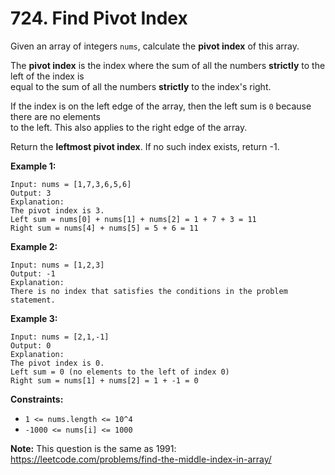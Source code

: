 # 724. Find Pivot Index

Given an array of integers `nums`, calculate the **pivot index** of this array.

The **pivot index** is the index where the sum of all the numbers **strictly** to the left of the index is  
equal to the sum of all the numbers **strictly** to the index's right.

If the index is on the left edge of the array, then the left sum is `0` because there are no elements  
to the left. This also applies to the right edge of the array.

Return the **leftmost pivot index**. If no such index exists, return -1.

**Example 1:**

    Input: nums = [1,7,3,6,5,6]
    Output: 3
    Explanation:
    The pivot index is 3.
    Left sum = nums[0] + nums[1] + nums[2] = 1 + 7 + 3 = 11
    Right sum = nums[4] + nums[5] = 5 + 6 = 11

**Example 2:**

    Input: nums = [1,2,3]
    Output: -1
    Explanation:
    There is no index that satisfies the conditions in the problem statement.

**Example 3:**

    Input: nums = [2,1,-1]
    Output: 0
    Explanation:
    The pivot index is 0.
    Left sum = 0 (no elements to the left of index 0)
    Right sum = nums[1] + nums[2] = 1 + -1 = 0

**Constraints:**

- `1 <= nums.length <= 10^4`
- `-1000 <= nums[i] <= 1000`

**Note:** This question is the same as 1991: https://leetcode.com/problems/find-the-middle-index-in-array/